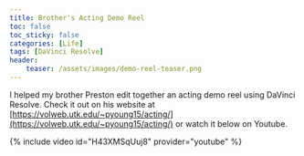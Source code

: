 ```yaml
---
title: Brother's Acting Demo Reel
toc: false
toc_sticky: false
categories: [Life]
tags: [DaVinci Resolve]
header:
    teaser: /assets/images/demo-reel-teaser.png
---
```


I helped my brother Preston edit together an acting demo reel using DaVinci Resolve. Check it out on his website at [https://volweb.utk.edu/~pyoung15/acting/](https://volweb.utk.edu/~pyoung15/acting/) or watch it below on Youtube.

{% include video id="H43XMSqUuj8" provider="youtube" %}
